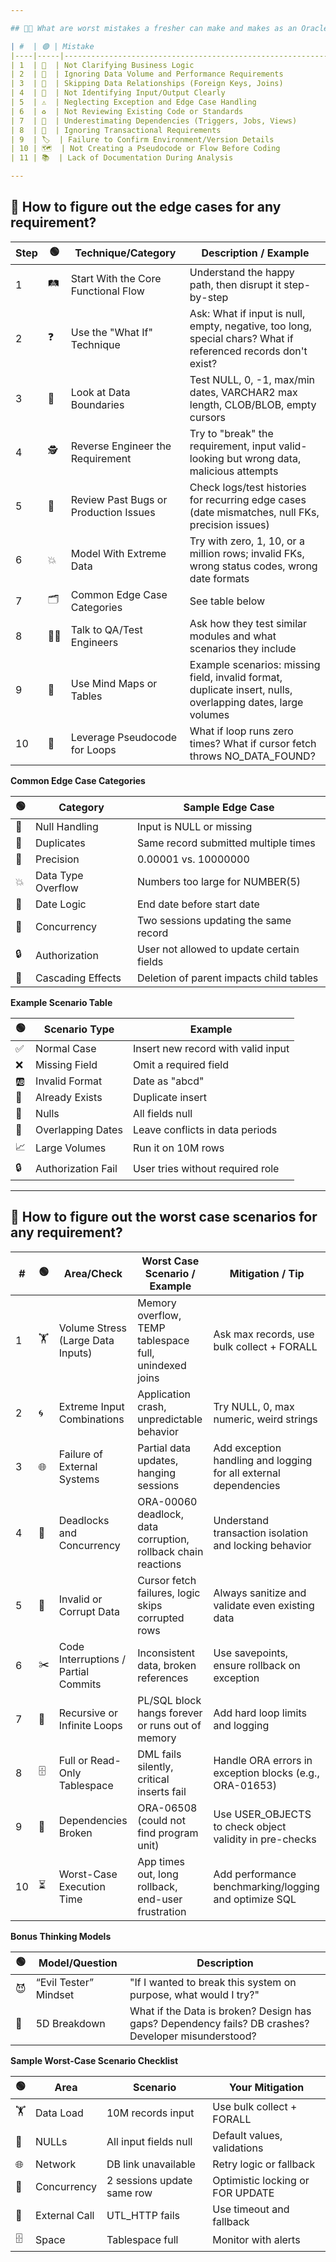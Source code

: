 ```yaml
---

## 🧑‍💻 What are worst mistakes a fresher can make and makes as an Oracle PL/SQL developer during the analysis of the requirements given before development begins?

| #  | 🟢 | Mistake                                                      | Impact                                                        | Fix/Best Practice                                                                                  |
|----|-----|--------------------------------------------------------------|---------------------------------------------------------------|----------------------------------------------------------------------------------------------------|
| 1  | 🤔  | Not Clarifying Business Logic                                | Incorrect procedures/functions that don't match use cases      | Ask detailed "what-if" and boundary condition questions to clarify all scenarios                   |
| 2  | 🐢  | Ignoring Data Volume and Performance Requirements            | Slow-performing queries or memory issues                       | Ask about data scale (rows per table, frequency of execution)                                      |
| 3  | 🔗  | Skipping Data Relationships (Foreign Keys, Joins)            | Incorrect joins, duplicate or missed data                      | Review ER diagrams or table DDLs, clarify parent-child relations                                   |
| 4  | 📝  | Not Identifying Input/Output Clearly                         | Wrong/incomplete parameter definitions                         | Document all inputs, outputs, types, and validations during analysis                               |
| 5  | ⚠️  | Neglecting Exception and Edge Case Handling                  | Procedures fail or behave unpredictably                        | Ask “what if?” for every scenario. Define exception rules with the business or analyst             |
| 6  | ♻️  | Not Reviewing Existing Code or Standards                     | Redundant code, poor integration                               | Always ask if similar logic exists or if there are reusable components                             |
| 7  | 🧩  | Underestimating Dependencies (Triggers, Jobs, Views)         | Code breaks or causes side-effects in production               | Identify all dependent objects early and understand their behavior                                 |
| 8  | 🔄  | Ignoring Transactional Requirements                          | Data inconsistencies or uncommitted records                    | Ask when to persist changes, and how to handle partial failures                                    |
| 9  | 🏷️  | Failure to Confirm Environment/Version Details               | Using unsupported features                                     | Ask about Oracle DB version and feature availability                                               |
| 10 | 🗺️  | Not Creating a Pseudocode or Flow Before Coding              | Poorly designed code, hard to debug or extend                  | Always draft pseudocode or flowcharts to validate understanding                                    |
| 11 | 📚  | Lack of Documentation During Analysis                        | Memory-based coding, missing clarity during peer reviews       | Write a basic design document or requirement mapping before coding begins                          |

---
```


## 🧩 How to figure out the edge cases for any requirement?

| Step | 🟢 | Technique/Category                | Description / Example                                                                                         |
|------|-----|-----------------------------------|---------------------------------------------------------------------------------------------------------------|
| 1    | 🛤️  | Start With the Core Functional Flow | Understand the happy path, then disrupt it step-by-step                                                       |
| 2    | ❓  | Use the "What If" Technique         | Ask: What if input is null, empty, negative, too long, special chars? What if referenced records don't exist? |
| 3    | 🚧  | Look at Data Boundaries             | Test NULL, 0, -1, max/min dates, VARCHAR2 max length, CLOB/BLOB, empty cursors                                |
| 4    | 🕵️  | Reverse Engineer the Requirement    | Try to "break" the requirement, input valid-looking but wrong data, malicious attempts                        |
| 5    | 🐞  | Review Past Bugs or Production Issues | Check logs/test histories for recurring edge cases (date mismatches, null FKs, precision issues)              |
| 6    | 💥  | Model With Extreme Data             | Try with zero, 1, 10, or a million rows; invalid FKs, wrong status codes, wrong date formats                  |
| 7    | 🗂️  | Common Edge Case Categories         | See table below                                                                                               |
| 8    | 👩‍🔬 | Talk to QA/Test Engineers           | Ask how they test similar modules and what scenarios they include                                             |
| 9    | 🧠  | Use Mind Maps or Tables             | Example scenarios: missing field, invalid format, duplicate insert, nulls, overlapping dates, large volumes   |
| 10   | 🔁  | Leverage Pseudocode for Loops       | What if loop runs zero times? What if cursor fetch throws NO_DATA_FOUND?                                      |

**Common Edge Case Categories**

| 🟢 | Category            | Sample Edge Case                                  |
|-----|---------------------|---------------------------------------------------|
| 🚫  | Null Handling       | Input is NULL or missing                          |
| 🔁  | Duplicates         | Same record submitted multiple times               |
| 🎯  | Precision          | 0.00001 vs. 10000000                              |
| 💥  | Data Type Overflow | Numbers too large for NUMBER(5)                    |
| 📅  | Date Logic         | End date before start date                         |
| 🔄  | Concurrency        | Two sessions updating the same record              |
| 🔒  | Authorization      | User not allowed to update certain fields          |
| 🌊  | Cascading Effects  | Deletion of parent impacts child tables            |

**Example Scenario Table**

| 🟢 | Scenario Type    | Example                                 |
|-----|------------------|-----------------------------------------|
| ✅  | Normal Case      | Insert new record with valid input       |
| ❌  | Missing Field    | Omit a required field                    |
| 🆎  | Invalid Format   | Date as "abcd"                           |
| 🔁  | Already Exists   | Duplicate insert                         |
| 🚫  | Nulls            | All fields null                          |
| 📆  | Overlapping Dates| Leave conflicts in data periods          |
| 📈  | Large Volumes    | Run it on 10M rows                       |
| 🔒  | Authorization Fail | User tries without required role        |

---

## 🚨 How to figure out the worst case scenarios for any requirement?

| #  | 🟢 | Area/Check                        | Worst Case Scenario / Example                                      | Mitigation / Tip                                                      |
|----|-----|-----------------------------------|--------------------------------------------------------------------|-----------------------------------------------------------------------|
| 1  | 🏋️  | Volume Stress (Large Data Inputs) | Memory overflow, TEMP tablespace full, unindexed joins             | Ask max records, use bulk collect + FORALL                            |
| 2  | 🌀  | Extreme Input Combinations        | Application crash, unpredictable behavior                          | Try NULL, 0, max numeric, weird strings                               |
| 3  | 🌐  | Failure of External Systems       | Partial data updates, hanging sessions                             | Add exception handling and logging for all external dependencies       |
| 4  | 🔗  | Deadlocks and Concurrency         | ORA-00060 deadlock, data corruption, rollback chain reactions      | Understand transaction isolation and locking behavior                  |
| 5  | 🦠  | Invalid or Corrupt Data           | Cursor fetch failures, logic skips corrupted rows                  | Always sanitize and validate even existing data                        |
| 6  | ✂️  | Code Interruptions / Partial Commits | Inconsistent data, broken references                              | Use savepoints, ensure rollback on exception                          |
| 7  | 🔄  | Recursive or Infinite Loops       | PL/SQL block hangs forever or runs out of memory                   | Add hard loop limits and logging                                      |
| 8  | 🗄️  | Full or Read-Only Tablespace      | DML fails silently, critical inserts fail                          | Handle ORA errors in exception blocks (e.g., ORA-01653)               |
| 9  | 🧩  | Dependencies Broken               | ORA-06508 (could not find program unit)                            | Use USER_OBJECTS to check object validity in pre-checks                |
| 10 | ⏳  | Worst-Case Execution Time         | App times out, long rollback, end-user frustration                 | Add performance benchmarking/logging and optimize SQL                  |

**Bonus Thinking Models**

| 🟢 | Model/Question         | Description                                                                 |
|-----|------------------------|-----------------------------------------------------------------------------|
| 😈  | “Evil Tester” Mindset  | "If I wanted to break this system on purpose, what would I try?"            |
| 🧩  | 5D Breakdown           | What if the Data is broken? Design has gaps? Dependency fails? DB crashes? Developer misunderstood? |

**Sample Worst-Case Scenario Checklist**

| 🟢 | Area         | Scenario                    | Your Mitigation                  |
|-----|--------------|----------------------------|----------------------------------|
| 🏋️  | Data Load    | 10M records input           | Use bulk collect + FORALL        |
| 🚫  | NULLs        | All input fields null       | Default values, validations      |
| 🌐  | Network      | DB link unavailable         | Retry logic or fallback          |
| 🔄  | Concurrency  | 2 sessions update same row  | Optimistic locking or FOR UPDATE |
| 📡  | External Call| UTL_HTTP fails              | Use timeout and fallback         |
| 🗄️  | Space        | Tablespace full             | Monitor with alerts              |